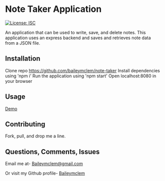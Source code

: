 # Note Taker Application

[![License: ISC](https://img.shields.io/badge/License-ISC-blue.svg)](https://opensource.org/licenses/ISC)


An application that can be used to write, save, and delete notes. This application uses an express backend and saves and retrieves note data from a JSON file.


## Installation

Clone repo https://github.com/baileymclem/note-taker
Install dependencies using 'npm i'
Run the application using 'npm start'
Open localhost:8080 in your browser


## Usage

[Demo](/demo.gif)


## Contributing

Fork, pull, and drop me a line.


## Questions, Comments, Issues

Email me at- [Baileymclem@gmail.com](Baileymclem@gmail.com)

Or visit my Github profile- [Baileymclem](https://github.com/baileymclem)
